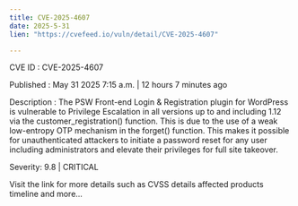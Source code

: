 ```yaml
---
title: CVE-2025-4607
date: 2025-5-31
lien: "https://cvefeed.io/vuln/detail/CVE-2025-4607"

---
```


CVE ID : CVE-2025-4607

Published :  May 31
2025
7:15 a.m. | 12 hours
7 minutes ago

Description : The PSW Front-end Login & Registration plugin for WordPress is vulnerable to Privilege Escalation in all versions up to
and including
1.12 via the customer_registration() function. This is due to the use of a weak
low-entropy OTP mechanism in the forget() function. This makes it possible for unauthenticated attackers to initiate a password reset for any user
including administrators
and elevate their privileges for full site takeover.

Severity: 9.8 | CRITICAL

Visit the link for more details
such as CVSS details
affected products
timeline
and more...
